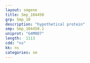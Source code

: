 ```yaml
---
layout: smgene
title: Smp_104450
grp: Smp_10
description: "hypothetical protein"
smp: Smp_104450.1
uniprot: "G4M0D7"
length:  1113
cdd: "ns"
kk: ns
categories: sm
---
```

